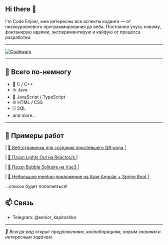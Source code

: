 ## Hi there 👋

I'm Code Enjoer, мне интересны все аспекты кодинга — от низкоуровневого программирования до веба.
Постоянно учусь новому, фонтанирую идеями, экспериментирую и кайфую от процесса разработки.

---
[![Codewars](https://www.codewars.com/users/senior_kapitoshka/badges/large?theme=light)](https://www.codewars.com/users/senior_kapitoshka)

---

## 🧠 Всего по-немногу

- 🔹 C / C++
- ☕ Java
- 📜 JavaScript / TypeScript
- 🌐 HTML / CSS
- 🗄️ SQL
- and more...


---

## 🚧 Примеры работ

| [🔗 Веб-страничка для создания простейшего QR-кода ](https://senior-kapitoshka.github.io/Simple-QR-Code-Generator-Web-App) | 

| [🔗 Паззл Lights Out на ReactorJs ](https://senior-kapitoshka.github.io/Lights-Out-Puzzle-ReactJS/) | 

| [🔗 Паззл Bubble Solitaire на Vue3 ](https://senior-kapitoshka.github.io/Bubble-Solitaire-Puzzle-Vue-3) | 

| [🔗 Небольшое meetup-приложение на базе Angular + Spring Boot ](https://hit-it-off-fullstack-angular-spring.onrender.com/) | 

...список будет пополняться!

## 📫 Связь

- Telegram: @senior_kapitoshka

---

_💬 Всегда рад открыт предложениям, коллаборациям, новым знаниям и интересным задачам._

